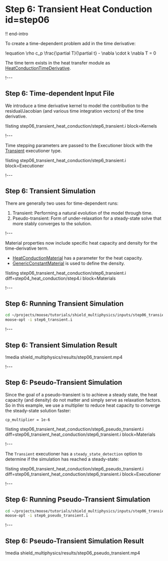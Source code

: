 # Step 6: Transient Heat Conduction id=step06

!! end-intro

To create a time-dependent problem add in the time derivative:

!equation
\rho c_p \frac{\partial T}{\partial t} - \nabla \cdot k \nabla T = 0

The time term exists in the heat transfer module as [HeatConductionTimeDerivative](/HeatConductionTimeDerivative.md).

!---

## Step 6: Time-dependent Input File

We introduce a time derivative kernel to model the contribution to the residual/Jacobian (and various time integration vectors) of the time derivative.

!listing step06_transient_heat_conduction/step6_transient.i block=Kernels

!---

Time stepping parameters are passed to the Executioner block with the [Transient](Transient.md) executioner type.

!listing step06_transient_heat_conduction/step6_transient.i block=Executioner

!---

## Step 6: Transient Simulation

There are generally two uses for time-dependent runs:

1. Transient: Performing a natural evolution of the model through time.
2. Pseudo-transient: Form of under-relaxation for a steady-state solve that more stably converges to the solution.

!---

Material properties now include specific heat capacity and density for the time-derivative term.

- [HeatConductionMaterial](HeatConductionMaterial.md) has a parameter for the heat capacity.
- [GenericConstantMaterial](GenericConstantMaterial.md) is used to define the density.

!listing step06_transient_heat_conduction/step6_transient.i
         diff=step04_heat_conduction/step4.i
         block=Materials

!---

## Step 6: Running Transient Simulation

```bash
cd ~/projects/moose/tutorials/shield_multiphysics/inputs/step06_transient_heat_conduction
moose-opt -i step6_transient.i
```

!---

## Step 6: Transient Simulation Result

!media shield_multiphysics/results/step06_transient.mp4


!---


## Step 6: Pseudo-Transient Simulation

Since the goal of a pseudo-transient is to achieve a steady state, the heat
capacity (and density) do not matter and simply serve as relaxation factors. So
in this example, we use a multiplier to reduce heat capacity to converge the
steady-state solution faster:

```text
cp_multiplier = 1e-6
```

!listing step06_transient_heat_conduction/step6_pseudo_transient.i
         diff=step06_transient_heat_conduction/step6_transient.i
         block=Materials


!---

The `Transient` executioner has a `steady_state_detection` option to determine if the simulation has reached a steady-state:

!listing step06_transient_heat_conduction/step6_pseudo_transient.i
         diff=step06_transient_heat_conduction/step6_transient.i
         block=Executioner

!---

## Step 6: Running Pseudo-Transient Simulation

```bash
cd ~/projects/moose/tutorials/shield_multiphysics/inputs/step06_transient_heat_conduction
moose-opt -i step6_pseudo_transient.i
```

!---

## Step 6: Pseudo-Transient Simulation Result

!media shield_multiphysics/results/step06_pseudo_transient.mp4
